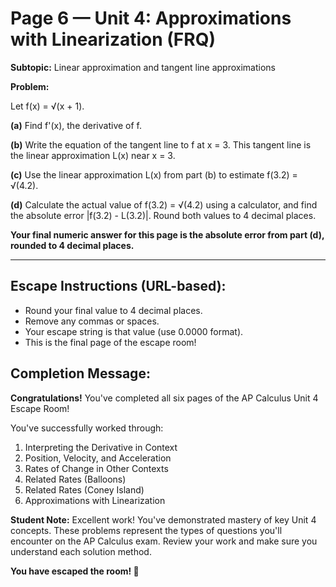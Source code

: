 # Page 6 — Unit 4: Approximations with Linearization (FRQ)

**Subtopic:** Linear approximation and tangent line approximations

**Problem:**

Let f(x) = √(x + 1).

**(a)** Find f'(x), the derivative of f.

**(b)** Write the equation of the tangent line to f at x = 3. This tangent line is the linear approximation L(x) near x = 3.

**(c)** Use the linear approximation L(x) from part (b) to estimate f(3.2) = √(4.2).

**(d)** Calculate the actual value of f(3.2) = √(4.2) using a calculator, and find the absolute error |f(3.2) - L(3.2)|. Round both values to 4 decimal places.

**Your final numeric answer for this page is the absolute error from part (d), rounded to 4 decimal places.**

---

## Escape Instructions (URL-based):

- Round your final value to 4 decimal places.
- Remove any commas or spaces.
- Your escape string is that value (use 0.0000 format).
- This is the final page of the escape room!

## Completion Message:

**Congratulations!** You've completed all six pages of the AP Calculus Unit 4 Escape Room!

You've successfully worked through:
1. Interpreting the Derivative in Context
2. Position, Velocity, and Acceleration
3. Rates of Change in Other Contexts
4. Related Rates (Balloons)
5. Related Rates (Coney Island)
6. Approximations with Linearization

**Student Note:** Excellent work! You've demonstrated mastery of key Unit 4 concepts. These problems represent the types of questions you'll encounter on the AP Calculus exam. Review your work and make sure you understand each solution method.

**You have escaped the room! 🎉**
